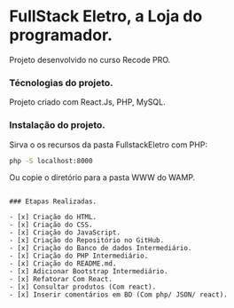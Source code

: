 # FullStack Eletro, a Loja do programador.

Projeto desenvolvido no curso Recode PRO.

### Técnologias do projeto.

Projeto criado com React.Js, PHP, MySQL.

### Instalação do projeto.

Sirva o os recursos da pasta FullstackEletro com PHP:

```sh
php -S localhost:8000
```

Ou copie o diretório para a pasta WWW do WAMP.

```

### Etapas Realizadas.

- [x] Criação do HTML.
- [x] Criação do CSS.
- [x] Criação do JavaScript.
- [x] Criação do Repositório no GitHub.
- [x] Criação do Banco de dados Intermediário.
- [x] Criação do PHP Intermediário.
- [x] Criação do README.md.
- [x] Adicionar Bootstrap Intermediário.
- [x] Refatorar Com React.
- [x] Consultar produtos (Com react).
- [x] Inserir comentários em BD (Com php/ JSON/ react).
